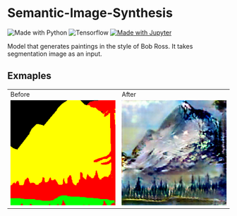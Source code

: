 # Semantic-Image-Synthesis

![Made with Python](https://img.shields.io/badge/Python-FFD43B?style=flat&logo=python&logoColor=blue)
![Tensorflow](https://img.shields.io/badge/TensorFlow-FF6F00?style=flat&logo=tensorflow&logoColor=white)
[![Made with Jupyter](https://img.shields.io/badge/Made%20with-Jupyter-orange?style=flat&logo=Jupyter)](https://jupyter.org/try)


Model that generates paintings in the style of Bob Ross. It takes segmentation image as an input. 


## Exmaples

<table>
  <tr>
     <td>Before</td>
     <td>After</td>
  </tr>
  <tr>
    <td><img src="images/input_mask_0.png" width=256></td>
    <td><img src="images/prediction_0.png" width=256></td>
  </tr>
 </table>
